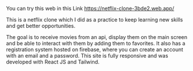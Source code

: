 You can try this web in this Link https://netflix-clone-3bde2.web.app/

This is a netflix clone which I did as a practice to keep learning new skills and get better opportunities.

The goal is to receive movies from an api, display them on the main screen and be able to interact with them by adding them to favorites. It also has a registration system hosted on firebase, where you can create an account with an email and a password. 
This site is fully responsive and was developed with React JS and Tailwind.
